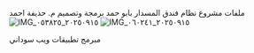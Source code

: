 ملفات مشروع نظام فندق المسدار بابو حمد برمجة وتصميم م. حذيفة احمد
![IMG_٢٠٢٥٠٩١٥_٠٥٣٨٢٥](https://github.com/user-attachments/assets/63076601-3375-4f18-a941-54cb5c8871a3)
![IMG_٢٠٢٥٠٩١٥_٠٦٠٢٤١](https://github.com/user-attachments/assets/f77eb357-db2f-4b69-b048-42528d255107)

مبرمج تطبيقات ويب سوداني 
